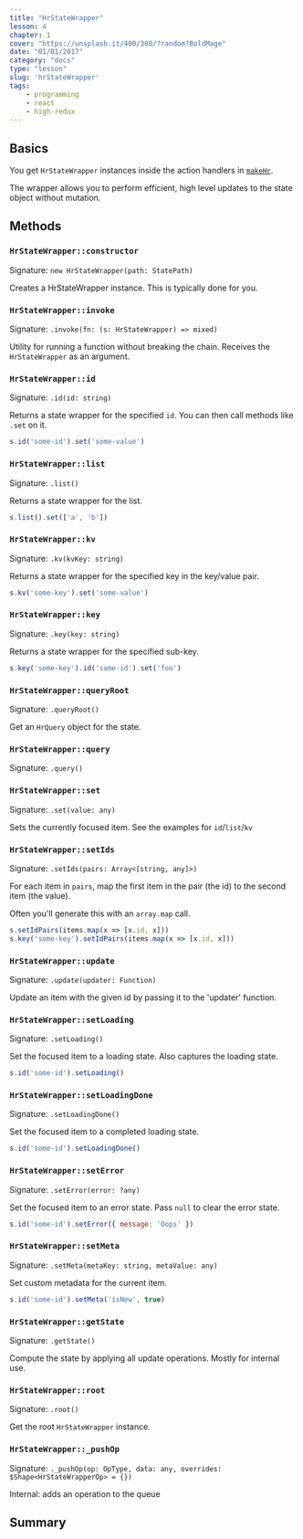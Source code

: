 ```yaml
---
title: "HrStateWrapper"
lesson: 4
chapter: 1
cover: "https://unsplash.it/400/300/?random?BoldMage"
date: "01/01/2017"
category: "docs"
type: "lesson"
slug: 'hrStateWrapper'
tags:
    - programming
    - react
    - high-redux
---
```


## Basics

You get `HrStateWrapper` instances inside the action handlers in [`makeHr`](/makeHr).

The wrapper allows you to perform efficient, high level updates to the state object without
mutation.

## Methods

<!-- BEGIN_GENERATED CLASS HrStateWrapper -->

### `HrStateWrapper::constructor`

Signature: `new HrStateWrapper(path: StatePath)`

Creates a HrStateWrapper instance. This is typically done for you.



### `HrStateWrapper::invoke`

Signature: `.invoke(fn: (s: HrStateWrapper) => mixed)`

Utility for running a function without breaking the chain. Receives the
`HrStateWrapper` as an argument.



### `HrStateWrapper::id`

Signature: `.id(id: string)`

Returns a state wrapper for the specified `id`. You can then call methods
like `.set` on it.

```javascript
s.id('some-id').set('some-value')
```



### `HrStateWrapper::list`

Signature: `.list()`

Returns a state wrapper for the list.

```javascript
s.list().set(['a', 'b'])
```



### `HrStateWrapper::kv`

Signature: `.kv(kvKey: string)`

Returns a state wrapper for the specified key in the key/value pair.

```javascript
s.kv('some-key').set('some-value')
```



### `HrStateWrapper::key`

Signature: `.key(key: string)`

Returns a state wrapper for the specified sub-key.

```javascript
s.key('some-key').id('some-id').set('foo')
```



### `HrStateWrapper::queryRoot`

Signature: `.queryRoot()`

Get an `HrQuery` object for the state.



### `HrStateWrapper::query`

Signature: `.query()`



### `HrStateWrapper::set`

Signature: `.set(value: any)`

Sets the currently focused item. See the examples for `id`/`list`/`kv`



### `HrStateWrapper::setIds`

Signature: `.setIds(pairs: Array<[string, any]>)`

For each item in `pairs`, map the first item in the pair (the id) to the
second item (the value).

Often you'll generate this with an `array.map` call.

```javascript
s.setIdPairs(items.map(x => [x.id, x]))
s.key('some-key').setIdPairs(items.map(x => [x.id, x]))
```



### `HrStateWrapper::update`

Signature: `.update(updater: Function)`

Update an item with the given id by passing it to the 'updater' function.



### `HrStateWrapper::setLoading`

Signature: `.setLoading()`

Set the focused item to a loading state. Also captures the loading state.

```javascript
s.id('some-id').setLoading()
```



### `HrStateWrapper::setLoadingDone`

Signature: `.setLoadingDone()`

Set the focused item to a completed loading state.

```javascript
s.id('some-id').setLoadingDone()
```



### `HrStateWrapper::setError`

Signature: `.setError(error: ?any)`

Set the focused item to an error state. Pass `null` to clear the error state.

```javascript
s.id('some-id').setError({ message: 'Oops' })
```



### `HrStateWrapper::setMeta`

Signature: `.setMeta(metaKey: string, metaValue: any)`

Set custom metadata for the current item.

```javascript
s.id('some-id').setMeta('isNew', true)
```



### `HrStateWrapper::getState`

Signature: `.getState()`

Compute the state by applying all update operations. Mostly for internal use.



### `HrStateWrapper::root`

Signature: `.root()`

Get the root `HrStateWrapper` instance.



### `HrStateWrapper::_pushOp`

Signature: `._pushOp(op: OpType, data: any, overrides: $Shape<HrStateWrapperOp> = {})`

Internal: adds an operation to the queue

<!-- END_GENERATED -->

## Summary
